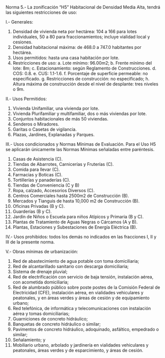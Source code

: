 
Norma 5.- La zonificación “H5” Habitacional de Densidad Media Alta, tendrá las siguientes restricciones de uso:

I.- Generales:

1. Densidad de vivienda neta por hectárea: 104 a 166 para lotes individuales, 50 a 80 para fraccionamientos; incluye vialidad local y cesiones.
2. Densidad habitacional máxima: de 468.0 a 747.0 habitantes por hectárea.
3. Usos permitidos: hasta una casa habitación por lote.
4. Restricciones de uso:
    a. Lote mínimo: 96.00m2;
    b. Frente mínimo del lote: 8m;
    c. Estacionamiento: según Reglamento de Construcciones.
    d. COS: 0.8.
    e. CUS: 1.1-1.6.
    f. Porcentaje de superficie permeable: no especificado.
    g. Restricciones de construcción: no especificado;
    h. Altura máxima de construcción desde el nivel de desplante: tres niveles o 9m.

II.- Usos Permitidos:

1. Vivienda Unifamiliar, una vivienda por lote.
2. Vivienda Plurifamiliar y multifamiliar, dos o más viviendas por lote.
3. Conjuntos habitacionales de más 50 viviendas.
4. Senderos o Miradores.
5. Garitas o Casetas de vigilancia.
6. Plazas, Jardines, Explanadas y Parques.

III.- Usos condicionados y Normas Mínimas de Evaluación. Para el Uso H5 se aplicarán únicamente las Normas Mínimas señaladas entre paréntesis.

1. Casas de Asistencia (C).
2. Tiendas de Abarrotes, Carnicerías y Fruterías (C).
3. Comida para llevar (C).
4. Farmacias y Boticas (C).
5. Tortillerías y panaderías (C).
6. Tiendas de Conveniencia (C y B)
7. Ropa, calzado, Accesorios Diversos (C).
8. Centros Comerciales hasta 2500m2 de Construcción (B).
9. Mercados y Tianguis de hasta 10,000 m2 de Construcción (B).
10. Oficinas Privadas (B y C).
11. Guarderías (B y C).
12. Jardín de Niños o Escuela para niños Atípicos y Primaria (B y C).
13. Plantas de Tratamiento de Aguas Negras o Cárcamos (A y B).
14. Plantas, Estaciones y Subestaciones de Energía Eléctrica (B).

IV.- Usos prohibidos: todos los demás no indicados en las fracciones I, II y III de la presente norma.

V.- Obras mínimas de urbanización:

1. Red de abastecimiento de agua potable con toma domiciliaria;
2. Red de alcantarillado sanitario con descarga domiciliaria;
3. Sistema de drenaje pluvial;
4. Red de electrificación con servicio de baja tensión, instalación aérea, con acometida domiciliaria;
5. Red de alumbrado público sobre poste postes de la Comisión Federal de Electricidad (CFE), instalación aérea, en vialidades vehiculares y peatonales, y en áreas verdes y áreas de cesión y de equipamiento urbano;
6. Red telefónica, de informática y telecomunicaciones con instalación aérea y tomas domiciliarias;
7. Guarniciones de concreto hidráulico;
8. Banquetas de concreto hidráulico o similar;
9. Pavimentos de concreto hidráulico, adoquinado, asfáltico, empedrado o similar;
10. Señalamiento; y
11. Mobiliario urbano, arbolado y jardinería en vialidades vehiculares y peatonales, áreas verdes y de esparcimiento, y áreas de cesión.
